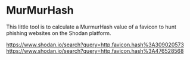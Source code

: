 # MurMurHash
This little tool is to calculate a MurmurHash value of a favicon to hunt phishing websites on the Shodan platform.

https://www.shodan.io/search?query=http.favicon.hash%3A309020573 <BR>
https://www.shodan.io/search?query=http.favicon.hash%3A476528568

